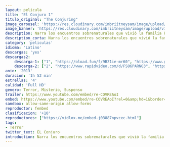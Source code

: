 ```yaml
---
layout: pelicula
title: "El Conjuro 1"
titulo_original: "The Conjuring"
image_carousel: 'https://res.cloudinary.com/imbriitneysam/image/upload/v1543966520/conjuro-poster-min.jpg'
image_banner: 'https://res.cloudinary.com/imbriitneysam/image/upload/v1543966524/conjuro-banner-min.jpg'
description: Narra los encuentros sobrenaturales que vivió la familia Perron en su casa de Rhode Island a principios de los 70. El matrimonio Warren, investigadores de renombre en el mundo de los fenómenos paranormales, acudieron a la llamada de esta familia aterrorizada por la presencia en su granja de un ser maligno.
description_corta: Narra los encuentros sobrenaturales que vivió la familia Perron en su casa de Rhode Island a principios de los 70. El matrimonio Warren, investigadores de renombre en el mundo de los fenómenos paranormales, acudieron a la llamada de ...
category: 'peliculas'
idioma: 'Latino'
descargas: 'yes'
descargas2:
    descarga-1: ["1", "https://oload.fun/f/9BZ1ie-mr60", "https://www.google.com/s2/favicons?domain=openload.co","OpenLoad","https://res.cloudinary.com/imbriitneysam/image/upload/v1541473684/mexico.png", "Latino", "Full HD"]
    descarga-2: ["2", "https://www.rapidvideo.com/d/FSO6PARNO3", "https://www.google.com/s2/favicons?domain=www.rapidvideo.com","RapidVideo","https://res.cloudinary.com/imbriitneysam/image/upload/v1541473684/mexico.png", "Latino", "Full HD"]
anio: '2013'
duracion: '1h 52 min'
estrellas: '4'
calidad: 'Full HD'
genero: Terror, Misterio, Suspenso
trailer: https://www.youtube.com/embed/re-COVREAoI
embed: https://www.youtube.com/embed/re-COVREAoI?rel=0&amp;hd=1&border=0&wmode=opaque&enablejsapi=1&modestbranding=1&controls=1&showinfo=1
sandbox: allow-same-origin allow-forms
reproductor: fembed
clasificacion: '+10'
reproductores: ["https://vidlox.me/embed-j03887npvcec.html"]
tags:
- Terror
twitter_text: EL Conjuro
introduction: Narra los encuentros sobrenaturales que vivió la familia Perron en su casa de Rhode Island a principios de los 70. El matrimonio Warren, investigadores de renombre en el mundo de los fenómenos paranormales, acudieron a la llamada de ...
---
```



 







